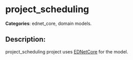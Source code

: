 # project_scheduling 

**Categories**: ednet_core, domain models. 

## Description: 
project_scheduling project uses 
[EDNetCore](https://github.com/context-dev/ednet_core) for the model.